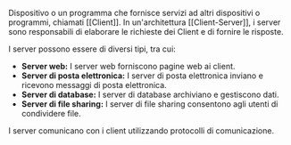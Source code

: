 Dispositivo o un programma che fornisce servizi ad altri dispositivi o programmi, chiamati [[Client]]. In un'architettura [[Client-Server]], i server sono responsabili di elaborare le richieste dei Client e di fornire le risposte.

I server possono essere di diversi tipi, tra cui:

- **Server web:** I server web forniscono pagine web ai client.
- **Server di posta elettronica:** I server di posta elettronica inviano e ricevono messaggi di posta elettronica.
- **Server di database:** I server di database archiviano e gestiscono dati.
- **Server di file sharing:** I server di file sharing consentono agli utenti di condividere file.

I server comunicano con i client utilizzando protocolli di comunicazione.